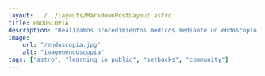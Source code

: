 ```yaml
---
layout: ../../layouts/MarkdownPostLayout.astro
title: ENDOSCOPIA
description: "Realizamos procedimientos médicos mediante un endoscopio para diagnosticar y tratar problemas digestivos y respiratorios."
image:
    url: "/endoscopia.jpg"
    alt: "imagenendoscopia"
tags: ["astro", "learning in public", "setbacks", "community"]
---
```

